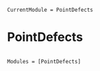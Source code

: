 ```@meta
CurrentModule = PointDefects
```

# PointDefects

```@index
```

```@autodocs
Modules = [PointDefects]
```
